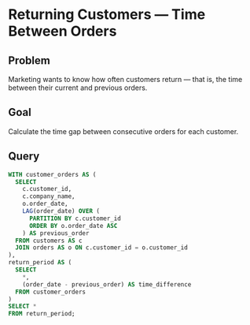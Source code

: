 # Returning Customers — Time Between Orders

## Problem
Marketing wants to know how often customers return — that is, the time between their current and previous orders.

## Goal
Calculate the time gap between consecutive orders for each customer.

## Query
```sql
WITH customer_orders AS (
  SELECT 
    c.customer_id, 
    c.company_name, 
    o.order_date,
    LAG(order_date) OVER (
      PARTITION BY c.customer_id 
      ORDER BY o.order_date ASC
    ) AS previous_order
  FROM customers AS c
  JOIN orders AS o ON c.customer_id = o.customer_id
),
return_period AS (
  SELECT 
    *, 
    (order_date - previous_order) AS time_difference
  FROM customer_orders
)
SELECT *
FROM return_period;

